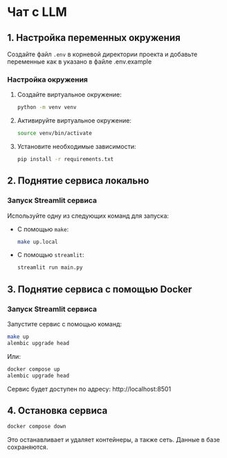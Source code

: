 # Чат с LLM

## 1. Настройка переменных окружения

Создайте файл `.env` в корневой директории проекта и добавьте переменные как в указано в файле .env.example

### Настройка окружения

1. Создайте виртуальное окружение:
   ```bash
   python -m venv venv
   ```

2. Активируйте виртуальное окружение:
   ```bash
   source venv/bin/activate
   ```

3. Установите необходимые зависимости:
   ```bash
   pip install -r requirements.txt
   ```

## 2. Поднятие сервиса локально

### Запуск Streamlit сервиса

Используйте одну из следующих команд для запуска:

- С помощью `make`:
  ```bash
  make up.local
  ```

- С помощью `streamlit`:
  ```bash
  streamlit run main.py
  ```

## 3. Поднятие сервиса с помощью Docker

### Запуск Streamlit сервиса

Запустите сервис с помощью команд:
```bash
make up
alembic upgrade head
```

Или:

```bash
docker compose up
alembic upgrade head
```

Сервис будет доступен по адресу: http://localhost:8501

## 4. Остановка сервиса

```bash
docker compose down
```

Это останавливает и удаляет контейнеры, а также сеть. Данные в базе сохраняются.
